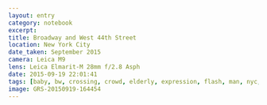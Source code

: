 ```yaml
--- 
layout: entry
category: notebook
excerpt:
title: Broadway and West 44th Street
location: New York City
date_taken: September 2015
camera: Leica M9
lens: Leica Elmarit-M 28mm f/2.8 Asph
date: 2015-09-19 22:01:41
tags: [baby, bw, crossing, crowd, elderly, expression, flash, man, nyc, old man, street, stroller, times square, woman]
image: GRS-20150919-164454
---
```

